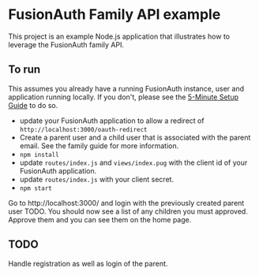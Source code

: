 # FusionAuth Family API example

This project is an example Node.js application that illustrates how to leverage the FusionAuth family API.

## To run

This assumes you already have a running FusionAuth instance, user and application running locally. If you don't, please see the [5-Minute Setup Guide](https://fusionauth.io/docs/v1/tech/5-minute-setup-guide) to do so.

* update your FusionAuth application to allow a redirect of `http://localhost:3000/oauth-redirect`
* Create a parent user and a child user that is associated with the parent email. See the family guide for more information.
* `npm install`
* update `routes/index.js` and `views/index.pug` with the client id of your FusionAuth application.
* update `routes/index.js` with your client secret.
* `npm start`

Go to http://localhost:3000/ and login with the previously created parent user TODO. You should now see a list of any children you must approved. Approve them and you can see them on the home page.

## TODO

Handle registration as well as login of the parent.
